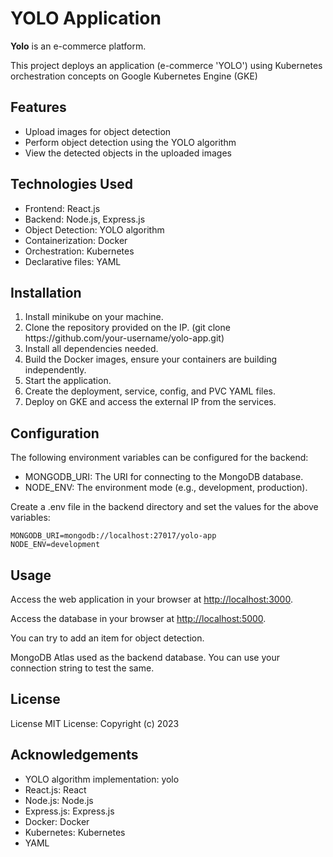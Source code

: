 <html>
<body>
<h1><b>YOLO Application</b></h1>
<p><b>Yolo</b> is an e-commerce platform.</p>
<p>This project deploys an application (e-commerce 'YOLO') using Kubernetes orchestration concepts on Google Kubernetes Engine (GKE)</p>
<h2><b>Features</b></h2>
<ul>
  <li>Upload images for object detection</li>
  <li>Perform object detection using the YOLO algorithm</li>
  <li>View the detected objects in the uploaded images</li>
</ul>
<h2><b>Technologies Used</b></h2>
<ul>
  <li>Frontend: React.js</li>
  <li>Backend: Node.js, Express.js</li>
  <li>Object Detection: YOLO algorithm</li>
  <li>Containerization: Docker</li>
  <li>Orchestration: Kubernetes</li>
  <li>Declarative files: YAML</li>
</ul>
<h2><b>Installation</b></h2>
<ol>
  <li>Install minikube on your machine.</li>
  <li>Clone the repository provided on the IP. (git clone https://github.com/your-username/yolo-app.git)</li>
  <li>Install all dependencies needed.</li>
  <li>Build the Docker images, ensure your containers are building independently.</li>
  <li>Start the application.</li>
  <li>Create the deployment, service, config, and PVC YAML files.</li>
  <li>Deploy on GKE and access the external IP from the services.</li>
</ol>
<h2><b>Configuration</b></h2>
<p>The following environment variables can be configured for the backend:</p>
<ul>
  <li>MONGODB_URI: The URI for connecting to the MongoDB database.</li>
  <li>NODE_ENV: The environment mode (e.g., development, production).</li>
</ul>
<p>Create a .env file in the backend directory and set the values for the above variables:</p>
<pre><code>MONGODB_URI=mongodb://localhost:27017/yolo-app
NODE_ENV=development
</code></pre>
<h2><b>Usage</b></h2>
<p>Access the web application in your browser at <a href="http://localhost:3000">http://localhost:3000</a>.</p>
<p>Access the database in your browser at <a href="http://localhost:5000">http://localhost:5000</a>.</p>
<p>You can try to add an item for object detection.</p>
<p>MongoDB Atlas used as the backend database. You can use your connection string to test the same.</p>
<h2><b>License</b></h2>
<p>License MIT License: Copyright (c) 2023</p>
<h2><b>Acknowledgements</b></h2>
<ul>
  <li>YOLO algorithm implementation: yolo</li>
  <li>React.js: React</li>
  <li>Node.js: Node.js</li>
  <li>Express.js: Express.js</li>
  <li>Docker: Docker</li>
  <li>Kubernetes: Kubernetes</li>
  <li>YAML</li>
</ul>
</body>
</html>




